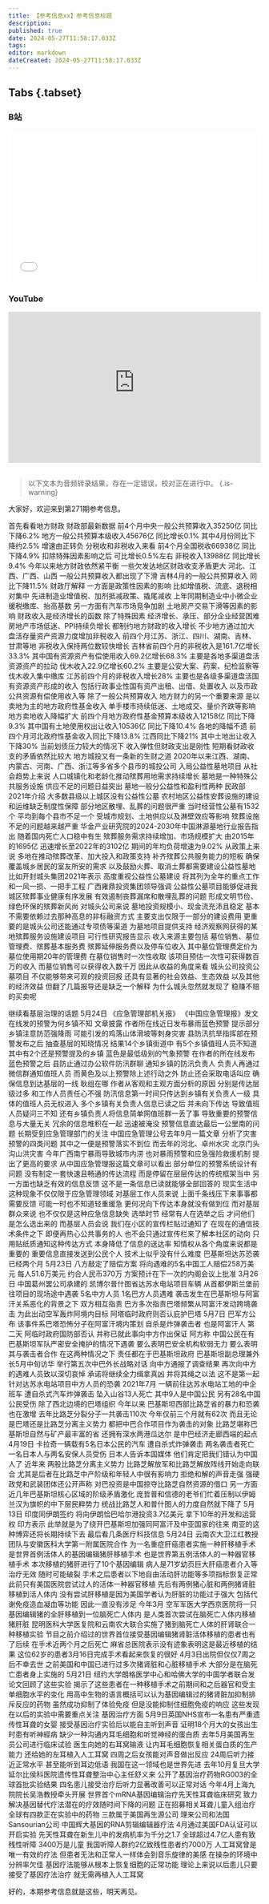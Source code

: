 ```yaml
---
title: 【参考信息xx】参考信息标题
description: 
published: true
date: 2024-05-27T11:58:17.033Z
tags: 
editor: markdown
dateCreated: 2024-05-27T11:58:17.033Z
---
```


<!--
本页内容为睡前消息参考信息详情模板，最终编辑完成后，请删去本段注释。
如果你从GitHub进行协作编辑，请直接参照注释部分最后一段。

需要修改/补充下列信息：
1. 在页面-页面信息中，按照默认值提示修改标题、描述。
2. 在页面-页面信息中，修改路径。参照标准："archive/reference/{当前期数所在的以100划分的范围}/期数"。示例："archive/reference/501-600/515"
3. 在“B站”三级标题下的iframe内将"BV号"替换为当期视频的BV号，在"YouTube"三级标题下的iframe内将"YouTubeVID"替换为当期YouTube视频的vid。（例如：对于链接https://www.youtube.com/watch?v=mxm7Vf6YPjo，这个视频的vid就是mxm7Vf6YPjo）
4. 编辑正文
5. 一切均编辑好后，删去本段注释，保存页面。

如果你使用了可视化编辑器：
你只需完善标题和正文，在正文前另起一行，注明该期B站和YouTube视频地址即可。

从GitHub编辑：
1. 参照协作编辑页面中的路径标准新建文件。
2. 参照已存在文档和本模板创建元信息。
3. 将该期视频在B站和YouTube的ID分别替换对应iframe中的"BV号"和"YouTubeVID"。
-->
## Tabs {.tabset}
### B站
<div style="position: relative; padding: 30% 45%;">
<iframe style="position: absolute; width: 100%; height: 100%; left: 0; top: 0;" src="//player.bilibili.com/player.html?&bvid=BV号&page=1&as_wide=1&high_quality=1&danmaku=1&autoplay=0" scrolling="no" border="0" frameborder="no" framespacing="0" allowfullscreen="true"></iframe>
</div>

### YouTube
<div style="position: relative; padding: 30% 45%;">
<iframe style="position: absolute; top: 0; left: 0; width: 100%; height: 100%;" src="https://www.youtube-nocookie.com/embed/YouTubeVID" title="YouTube video player" frameborder="0" allow="accelerometer; autoplay; clipboard-write; encrypted-media; gyroscope; picture-in-picture" allowfullscreen></iframe>
</div>

## 

> 以下文本为音频转录结果，存在一定错误，校对正在进行中。
{.is-warning}

大家好，欢迎来到第271期参考信息。

首先看看地方财政
财政部最新数据
前4个月中央一般公共预算收入35250亿
同比下降6.2%
地方一般公共预算本级收入45676亿
同比增长0.1%
其中4月份同比下降约2.5%
增速由正转负
分税收和非税收入来看
前4个月全国税收66938亿
同比下降4.9%
扣除特殊因素影响之后
可比增长0.5%左右
非税收入13988亿
同比增长9.4%
今年以来地方财政依然紧平衡
一些欠发达地区财政收支矛盾更大
河北、江西、广西、山西
一般公共预算收入都出现了下滑
吉林4月的一般公共预算收入
同比下降11.5%
财政厅解释
一方面是政策性因素的影响
比如增值税、流底、退税相对集中
先进制造业增值税、加剂抵减政策、撬尾减收
上年同期制造业中小微企业缓税缴库、抬高基数
另一方面有汽车市场竞争加剧
土地房产交易下滑等因素的影响
财政收入是经济增长的函数
除了特殊因素
经济增长、承压、部分企业经营困难
房地产市场低迷、PPI持续负增长
都制约地方财政的收入增长
不少地方通过加大盘活存量资产资源力度增加非税收入
前四个月江苏、浙江、四川、湖南、吉林、甘肃等地
非税收入保持两位数较快增长
吉林省前四个月的非税收入是161.7亿增长33.3%
其中国有资源资产有偿使用收入69.2亿增长68.3%
主要是各地多渠道盘活资源资产的拉动
伐木收入22.9亿增长60.2%
主要是公安大案、药案、纪检监察等伐木收入集中缴库
江苏前四个月的非税收入增长28%
主要也是各级多渠道盘活国有资源资产形成的收入
包括行政事业性国有资产出租、出借、处置收入
以及市政公共资源有偿使用收入等
除了一般公共预算收入
地方财力的另一个重要来源
是以卖地为主的地方政府性基金收入
单手楼市持续低迷、土地成交、量价齐跌等影响
地方卖地收入降幅扩大
前四个月地方政府性基金预算本级收入12158亿
同比下降9.3%
其中国有土地使用权出让收入10536亿
同比下降10.4%
各地的降幅不遗
前四个月河北政府性基金收入同比下降13.8%
江西同比下降21%
其中土地出让收入下降30%
当前划债压力较大的情况下
收入弹性但财政支出是刚性
短期看财政收支的矛盾依然比较大
地方城投又有一条新的生财之道
2020年以来江西、湖南、内蒙古、河南、广西、浙江等多省多个县市的城投公司
入局公益性墓地项目
从社会趋势上来说
人口城镇化和老龄化推动殡葬用地需求持续增长
墓地是一种特殊公共服务设施
供应不足的问题日益突出
墓地一般分公益性和盈利性两种
民政部2021年介绍
大多数县级以上城区没有公益性公墓
农村地区公益性安葬设施的建设和运维缺乏制度性保障
部分地区散埋、乱葬的问题很严重
当时经营性公墓有1532个
平均到每个县市不足一个
受城市规划、土地供应以及淋壁效应等影响
殡葬设施不足的问题越来越严重
华金产业研究院的2024-2030年中国淋源墓地行业报告指出
随着国内死亡人口稳中有生
殡葬服务需求持续增加、市场规模扩大
由2015年的1695亿
迅速增长至2022年的3102亿
期间的年均负荷增速为9.02%
从政策上来说
多地在推动殡葬改革、加大投入和政策支持
补齐殡葬公共服务能力的短板
确保覆盖城乡居民的室友所安的需求
以及鼓励火葬、取消土葬都需要建设公益性墓地
比如开封城头集团2021年表示
高度重视公益性公墓建设
将其列为全年的重点工作和一风一损、一把手工程
广西雍鼎投资集团领导强调
公益性公墓项目能够促进我城区殡葬事业健康有序发展
有效遏制丧葬漏席和散埋乱葬的问题
形成文明节俭、绿色环保的殡葬新风尚
对城头公司来说
墓地投资规模小、现金流充沛且稳定
基本不需要依赖过去那种高息的非标融资方式
主要支出仅限于一部分的建设费用
更重要的是城头公司还能通过专项债等渠道
为墓地项目提供支持
经济观察网获得的某地殡葬服务设施建设项目
可行性研究报告显示
收入来源主要包括
墓位销售、墓位管理费、殡葬基本服务费
殡葬延伸服务费以及停车位收入
其中墓位管理费定价为墓位使用期20年的管理费
在墓位销售时一次性收取
该项目预估一次性可获得数百万的收入
而墓位销售可以获得收入数千万
因此从收益的角度来看
城头公司投资公墓项目
不仅能够带来可观的投资回报
还具有显著的社会效益、生态效益
以及其他的经济效益
但翻了几篇报导还是缺乏一个解释
为什么城头忽然就发现了
稳赚不赔的买卖呢



继续看基层治理的话题
5月24日
《应急管理部机关报》
《中国应急管理报》发文
在线发的预警为何乡镇不知
文章披露
作者所在线近日发布暴雨蓝色预警
提示部分乡镇注意防范强降雨
可能引发的鸡落山体滑坡等刺身灾害
县防汛抗旱指挥部在预警发布之后
抽查基层的知晓情况
结果14个乡镇街道中
有5个乡镇值班人员不知道
其中有2个还是预警提及的乡镇
蓝色是最低级别的气象预警
在作者的所在线发布蓝色预警之后
县防止通过办公软件防汛群聊
通知乡镇的防汛负责人
负责人再通过微信群通知值班人员
而黄色及以上预警除上述行动之外
防止还会采取电话叫应
确保信息到达基层的一线
耿组在哪
作者从客观和主观方面分析的原因
分别是传达层级过多
和工作人员责任心不强
防汛信息第一时间只传达到乡镇有关负责人一级
具体的值班人员无权进入
多个乡镇有关负责人信息已读之后
并未向下传达
导致值班人员疑问三不知
还有乡镇负责人将信息简单网值班群一丢了事
导致重要的预警信息与大量无关
冗余的信息堆积在一起
迅速被淹没
预警信息直达最后一公里南的问题
长期受到应急管理部门的关注
中国应急管理公号去年9月一篇文章
分析了灾害预警的四类问题
其中之一便是预警落实不到位
而去年的河北、卓州水灾
北京门头沟山洪灾害
今年广西南宁暴雨导致城市内涝
也对暴雨预警和应急强险救援机制
提出了更高的要求
从中国应急管理报这篇文章可以看出
部分单位的预警系统设计有问题
没有制定一套快速且畅通的传达流程
而是停留在层层传达的传统框架当中
另一方面也缺乏有效的信息反馈
这不是一条信息已读就能够全部回答的
现实生活中这种现象不仅仅限于应急管理领域
对基层工作人员来说
上面千条线压下来事事都需要反馈
可能一时也不知道轻重缓急
更何况向下传达本身就没有做到位
而对基层群众来说
也不仅仅是这种应急信息缺失
选举时节
经常有人在选举之后
才问他们是怎么选出来的
而基层人员会说
我们在小区的宣传栏贴过通知了
在现在的通信技术条件之下
即便再热心公共事务的人
也不会只通过宣传栏来了解本社区的动向
只用贴纸质通知这种传达方式
本身降低了信息的送达率
知情权从各个角度来说都是重要的
重要信息直接发送到公民个人
技术上似乎没有什么难度
巴基斯坦达苏恐袭已经两个月
5月23日
八方敲定了赔偿方案
将向遇难的5名中国工人赔偿258万美元
每人51.6万美元
约合人民币370万
方案预计在下一次的内阁会议上批准
3月26日
中国葛州罢公司承建的
凯博尔普什图省达苏水电站项目车辆
从首都伊斯兰堡前往项目的现场途中遇袭
5名中方人员
1名巴方人员遇难
袭击发生在巴基斯坦与阿富汗关系恶化的背景之下
双方相互指责
巴方多次指责巴塔频繁从阿富汗发动跨境袭击
为此出动空军轰炸阿境内目标
阿塔临时政府则否认庇护巴塔
5月7日
巴军方公布
该事件系巴塔恐怖分子在阿富汗境内策划
自杀是炸弹袭击者
也是阿富汗人
第二天
阿临时政府国防部否认
并称已就此事向中方作出保证
阿方称
中国公民在有巴基斯坦军队严密安全掩护的情况下遇袭
要么表明巴安全机构软弱无力
要么表明其与袭击者合作
在这两种情况之下
责任都在于巴基斯坦政府
巴基斯坦副总理兼外长5月中旬访华
举行第五次中巴外长战略对话
向中方通报了调查结果
再次向中方的遇难人员致以深切哀悼
承诺将继续全力缉拿真凶
并将其绳之以法
这不是第一起
针对达苏水电站项目中方人员的恐袭
2021年7月
一辆前往达苏水电站工地的中企班车
遭自杀式汽车炸弹袭击
坠入山谷13人死亡
其中9人是中国公民
另有28名中国公民受伤
除了西北边境的巴塔组织
今年以来
巴基斯坦西部比路芝省的暴力和恐袭也在激增
去年比路芝分裂分子一共袭击110次
今年仅前三个月就有62次
而且无论是巴塔还是比路芝分离主义势力
都把中巴合作项目作为袭击的对象
比路芝堪称巴基斯坦自然与矿产最丰富的省
还拥有深水两港瓜达尔
是中巴经济走廊西端的起点
4月19日
卡拉奇一辆载有5名日本公民的汽车
遭自杀式炸弹袭击
两名袭击者死亡
一名日本人与两名安保人员受伤
日本人告诉本国媒体
他们肯定把我们错认为中国人了
近年来
两股比路芝分离主义势力
比路芝解放军和比路芝解放阵线开始走向联合
尤其是后者在比路芝中产阶级和年轻人中很有影响力
拒绝和解的声音走强
强硬政党和武装团体还公开声称
对巴投资是中国掠夺比路芝自然资源的借口
另一方面
近几年巴基斯坦核心区域的阶级矛盾激化
庞哲普和信德的老爷们忙着压制以伊姆兰汉为旗帜的中下层民粹势力
统战比路芝人和普什图人的力度自然就下降了
5月13日
印度同伊朗签约
将向伊朗恰巴哈尔港投资3.7亿美元
拿下10年的开发和运营权
印方表示
此举就是为了绕开巴基斯坦加强同阿富汗及中亚国家的往来
南亚的这种博弈还将长期持续下去
最后看几条医疗科技信息
5月24日
云南农大卫江红教授团队与安徽医科大学第一附属医院合作
为一名重症肝癌患者实施一种肝移植手术
是世界首例活体人的基因编辑猪肝移植手术
也是世界第五例活体人的一种器官移植手术
本次移植的猪肝进行了10个基因编辑
病人是71岁幼页巨大肝癌患者介入等治疗无效
随时可能破裂
手术之后患者以下地自由活动肝功能等多项指标恢复正常
此前只有美国医院尝试过人的活体一种器官移植
先后有两例猪心脏和两例猪肾脏移植到活人体内
没有尝试肝移植是因为美国学者认为肝脏的功能过于强大
包括代谢免疫造血凝血等功能
因此一直没有涉足
今年3月
空军军医大学西京医院将一只基因编辑猪的全肝移植到一位脑死亡人体内
是人类首次尝试在脑死亡人体内移植猪肝脏
昆明医科大学医复院和云南农大联合实施了猪到脑死亡人体的肝肾联合一种移植实验
节目之前介绍过的世界首位接受基因编辑猪肾脏活体移植的患者也有了后续
在手术近两个月之后死亡
麻省总医院表示没有迹象表明这是最近移植的结果
这位62岁的患者3月16日完成手术看起来恢复的很好
4月3日出院但仅仅7周之后不幸去世
之前美国和中国已进行过多次猪肾脏和心脏移植手术
大部分是在脑死亡患者身上实施的
5月21日
纽约大学朗格医学中心和哈佛大学的中国学者联合发论文回顾了这些实验
揭示了这些患者在一种移植手术之前期间和之后器官和受主单细胞水平的变化
用高中生物的语言概括可以认为基因编辑过的猪肾脏加抑制排斥反应的药物
虽然成功抑制了体验免疫
但是没能抑制住细胞免疫的响应
这些发现在以后的实验中需要重点关注
基因治疗方面
5月9日英国NHS宣布一名患有严重遗传性耳聋的女婴
接受基因治疗实验后以能自主听到声音
证明18个月大的女孩出生时患有听神經病
缺少一种沟通内耳毛细胞和听觉神经的蛋白质
去年5月美国再生员公司进行临床试验
医生向她的右耳窝输液
让内耳毛细胞恢复相关蛋白质的生产能力
还给她的左耳植入人工耳窝
四周之后女孩能对声音做出反应
24周后听力接近正常水平
甚至能听到耳边低语
我国在这一领域也是世界先进
去年10月复旦大学延尔比侯科医院遗传性耳聋整治中心主任舒义来
公开了基因治疗药物RG003的全球首批实验结果
四名患儿接受治疗后听力显著改善可以正常对话
今年4月上海九院院长吴浩教授牵头开展
世界首个mRNA基因编辑治疗先天性耳聋临床研究
致力解决基因替代疗法潜在的疗效随时间下降的问题
正在招募相关耳聋儿童入组治疗
全球有四款正在实验中的药物
三款属于美国再生源公司
理来公司和法国Sansourian公司
中国辉大基因的RNA剪辑编辑器疗法
4月通过美国FDA认证可以开启实验
先天性耳聋在新生儿中的发病机率为千分之1.7
全球超过4.7亿人患有致残性听障
3400万是儿童
我国听障人群约2亿致残性患者约7000万
人工耳窝曾是唯一有效的疗法
但患者无法和正常人一样体会到音乐旋律的美感
在操杂的环境中分辨率欠佳
基因疗法能够从根本上恢复细胞的正常功能
理论上来说以后患儿只要接受了基因疗法治疗
就无需再植入人工耳窝

好的，本期参考信息就是这些，明天再见。

